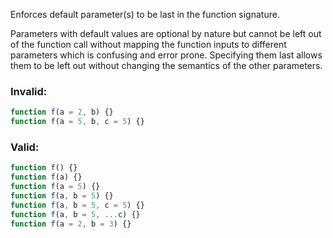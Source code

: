 Enforces default parameter(s) to be last in the function signature.

Parameters with default values are optional by nature but cannot be left out of
the function call without mapping the function inputs to different parameters
which is confusing and error prone. Specifying them last allows them to be left
out without changing the semantics of the other parameters.

### Invalid:

```typescript
function f(a = 2, b) {}
function f(a = 5, b, c = 5) {}
```

### Valid:

```typescript
function f() {}
function f(a) {}
function f(a = 5) {}
function f(a, b = 5) {}
function f(a, b = 5, c = 5) {}
function f(a, b = 5, ...c) {}
function f(a = 2, b = 3) {}
```
